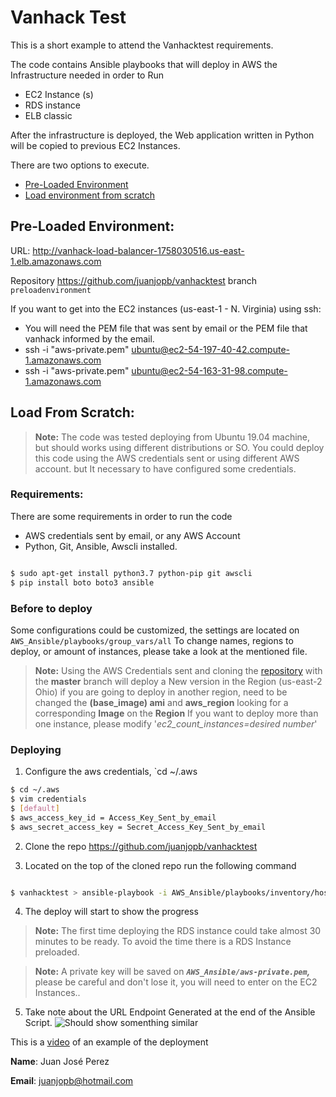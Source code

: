 # Vanhack Test


This is a short example to attend the Vanhacktest requirements.

The code contains Ansible playbooks that will deploy in AWS the Infrastructure needed in order to Run 
- EC2 Instance (s)
- RDS instance 
- ELB classic

After the infrastructure is deployed, the Web application written in Python will be copied to previous EC2 Instances.

  
There are two options to execute.
-  [Pre-Loaded Environment](#Pre-Loaded-Environment)
-  [Load environment from scratch](#Load-From-Scratch)

  

## Pre-Loaded Environment:

URL: http://vanhack-load-balancer-1758030516.us-east-1.elb.amazonaws.com

Repository https://github.com/juanjopb/vanhacktest branch `preloadenvironment`

  

If you want to get into the EC2 instances (us-east-1 - N. Virginia) using ssh:

- You will need the PEM file that was sent by email or the PEM file that vanhack informed by the email.
- ssh -i "aws-private.pem" ubuntu@ec2-54-197-40-42.compute-1.amazonaws.com
- ssh -i "aws-private.pem" ubuntu@ec2-54-163-31-98.compute-1.amazonaws.com

  
  

## Load From Scratch: 

>  **Note:** The code was tested deploying from Ubuntu 19.04 machine, but should works using different distributions or SO.
>  You could deploy this code using the AWS credentials sent or using different AWS account. but It necessary to have configured some credentials.


### Requirements:
There are some requirements in order to run the code 

- AWS credentials sent by email, or any AWS Account
- Python, Git, Ansible, Awscli installed.
```sh

$ sudo apt-get install python3.7 python-pip git awscli
$ pip install boto boto3 ansible

```

  

### Before to deploy

Some configurations could be customized, the settings are located on `AWS_Ansible/playbooks/group_vars/all`
To change names, regions to deploy, or amount of instances, please take a look at the mentioned file.
>  **Note:** Using the AWS Credentials sent and cloning the [repository](https://github.com/juanjopb/vanhacktest) with the **master** branch will deploy a New version in the Region (us-east-2 Ohio) if you are going to deploy in another region, need to be changed the **(base_image) ami** and **aws_region** looking for a corresponding **Image** on the **Region**
>  If you want to deploy more than one instance, please modify '*ec2_count_instances=desired number*'


### Deploying

1. Configure the aws credentials, `cd ~/.aws

```sh
$ cd ~/.aws
$ vim credentials
$ [default]
$ aws_access_key_id = Access_Key_Sent_by_email
$ aws_secret_access_key = Secret_Access_Key_Sent_by_email

```

2. Clone the repo https://github.com/juanjopb/vanhacktest

3. Located on the top of the cloned repo run the following command

```sh

$ vanhacktest > ansible-playbook -i AWS_Ansible/playbooks/inventory/hosts AWS_Ansible/playbooks/All-tasks.yml -e 'ansible_python_interpreter=/usr/bin/python3'

```
4. The deploy will start to show the progress 

>  **Note:** The first time deploying the RDS instance could take almost 30 minutes to be ready. To avoid the time there is a RDS Instance preloaded.

>  **Note:** A private key will be saved on ***`AWS_Ansible/aws-private.pem`,*** please be careful and don't lose it, you will need to enter on the EC2 Instances..

5. Take note about the URL Endpoint Generated at the end of the Ansible Script.
 ![Should show somenthing similar](https://vanhack-test.s3.amazonaws.com/Images/Ansible-Results.png)
 

 This is a [video](https://vanhack-test.s3.amazonaws.com/Images/Ansible-Deploying.mp4) of an example of the deployment
  
**Name**: Juan José Perez

**Email**: juanjopb@hotmail.com

  
  
  
  